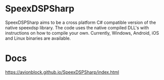 # SpeexDSPSharp
SpeexDSPSharp aims to be a cross platform C# compatible version of the native speexdsp library. The code uses the native compiled DLL's with instructions on how to compile your own. Currently, Windows, Android, iOS and Linux binaries are available.

# Docs
https://avionblock.github.io/SpeexDSPSharp/index.html
